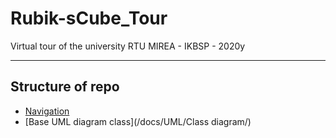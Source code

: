 # Rubik-sCube_Tour
Virtual tour of the university RTU MIREA - IKBSP - 2020y

____

## Structure of repo

- [Navigation](docs/Navigation/) 
- [Base UML diagram class](/docs/UML/Class diagram/)
